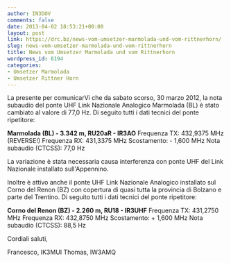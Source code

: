 ```yaml
---
author: IN3DOV
comments: false
date: 2013-04-02 18:53:21+00:00
layout: post
link: https://drc.bz/news-vom-umsetzer-marmolada-und-vom-rittnerhorn/
slug: news-vom-umsetzer-marmolada-und-vom-rittnerhorn
title: News vom Umsetzer Marmolada und vom Rittnerhorn
wordpress_id: 6194
categories:
- Umsetzer Marmolada
- Umsetzer Rittner Horn
---
```


La presente per comunicarVi che da sabato scorso, 30 marzo 2012, la nota subaudio del ponte UHF Link Nazionale Analogico Marmolada (BL) è stato cambiato al valore di 77,0 Hz. Di seguito tutti i dati tecnici del ponte ripetitore:

**Marmolada (BL) - 3.342 m, RU20aR - IR3AO**
Frequenza TX: 432,9375 MHz (REVERSE!)
Frequenza RX: 431,3375 MHz
Scostamento: - 1,600 MHz
Nota subaudio (CTCSS): 77,0 Hz

La variazione è stata necessaria causa interferenza con ponte UHF del Link Nazionale installato sull'Appennino.

Inoltre è attivo anche il ponte UHF Link Nazionale Analogico installato sul Corno del Renon (BZ) con copertura di quasi tutta la provincia di Bolzano e parte del Trentino. Di seguito tutti i dati tecnici del ponte ripetitore:

**Corno del Renon (BZ) - 2.260 m, RU18 - IR3UHF**
Frequenza TX: 431,2750 MHz
Frequenza RX: 432,8750 MHz
Scostamento: + 1,600 MHz
Nota subaudio (CTCSS): 88,5 Hz

Cordiali saluti,

Francesco, IK3MUI
Thomas, IW3AMQ
